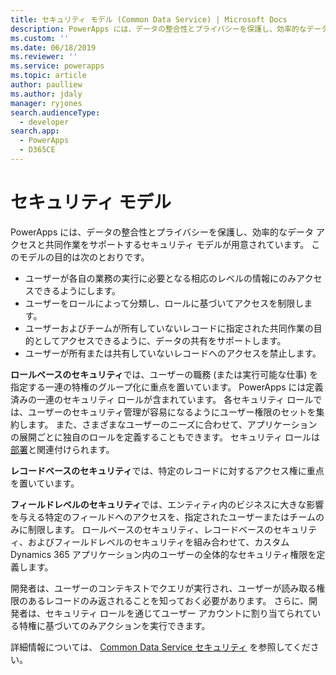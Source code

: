 ```yaml
---
title: セキュリティ モデル (Common Data Service) | Microsoft Docs
description: PowerApps には、データの整合性とプライバシーを保護し、効率的なデータ アクセスと共同作業をサポートするセキュリティ モデルが用意されています
ms.custom: ''
ms.date: 06/18/2019
ms.reviewer: ''
ms.service: powerapps
ms.topic: article
author: paulliew
ms.author: jdaly
manager: ryjones
search.audienceType:
  - developer
search.app:
  - PowerApps
  - D365CE
---
```

# <a name="security-model"></a>セキュリティ モデル

PowerApps には、データの整合性とプライバシーを保護し、効率的なデータ アクセスと共同作業をサポートするセキュリティ モデルが用意されています。 このモデルの目的は次のとおりです。
- ユーザーが各自の業務の実行に必要となる相応のレベルの情報にのみアクセスできるようにします。
- ユーザーをロールによって分類し、ロールに基づいてアクセスを制限します。
- ユーザーおよびチームが所有していないレコードに指定された共同作業の目的としてアクセスできるように、データの共有をサポートします。
- ユーザーが所有または共有していないレコードへのアクセスを禁止します。

**ロールベースのセキュリティ**では、ユーザーの職務 (または実行可能な仕事) を指定する一連の特権のグループ化に重点を置いています。 PowerApps には定義済みの一連のセキュリティ ロールが含まれています。 各セキュリティ ロールでは、ユーザーのセキュリティ管理が容易になるようにユーザー権限のセットを集約します。 また、さまざまなユーザーのニーズに合わせて、アプリケーションの展開ごとに独自のロールを定義することもできます。 セキュリティ ロールは[部署](businessunit-entity.md)と関連付けられます。

**レコードベースのセキュリティ**では、特定のレコードに対するアクセス権に重点を置いています。

**フィールドレベルのセキュリティ**では、エンティティ内のビジネスに大きな影響を与える特定のフィールドへのアクセスを、指定されたユーザーまたはチームのみに制限します。
ロールベースのセキュリティ、レコードベースのセキュリティ、およびフィールドレベルのセキュリティを組み合わせて、カスタム Dynamics 365 アプリケーション内のユーザーの全体的なセキュリティ権限を定義します。

開発者は、ユーザーのコンテキストでクエリが実行され、ユーザーが読み取る権限のあるレコードのみ返されることを知っておく必要があります。
さらに、開発者は、セキュリティ ロールを通じてユーザー アカウントに割り当てられている特権に基づいてのみアクションを実行できます。

詳細情報については、 [Common Data Service セキュリティ](/power-platform/admin/wp-security) を参照してください。

